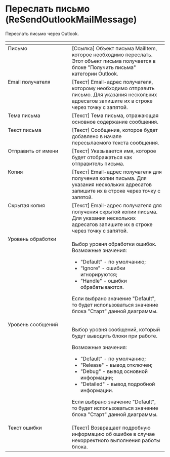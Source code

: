 # Переслать письмо (ReSendOutlookMailMessage)

Переслать письмо через Outlook.

<table data-header-hidden><thead><tr><th width="225" valign="top"></th><th width="334" valign="top"></th></tr></thead><tbody><tr><td valign="top">Письмо</td><td valign="top">[Ссылка] Объект письма MailItem, которое необходимо переслать. Этот объект письма получается в блоке "Получить письма" категории Outlook.</td></tr><tr><td valign="top">Email получателя</td><td valign="top">[Текст] Email-адрес получателя, которому необходимо отправить письмо. Для указания нескольких адресатов запишите их в строке через точку с запятой.</td></tr><tr><td valign="top">Тема письма</td><td valign="top">[Текст] Тема письма, отражающая основное содержание сообщения.</td></tr><tr><td valign="top">Текст письма</td><td valign="top">[Текст] Сообщение, которое будет добавлено в начале пересылаемого текста сообщения.</td></tr><tr><td valign="top">Отправить от имени</td><td valign="top">[Текст] Указывается имя, которое будет отображаться как отправитель письма.</td></tr><tr><td valign="top">Копия</td><td valign="top">[Текст] Email-адрес получателя для получения копии письма. Для указания нескольких адресатов запишите их в строке через точку с запятой.</td></tr><tr><td valign="top">Скрытая копия</td><td valign="top">[Текст] Email-адрес получателя для получения скрытой копии письма. Для указания нескольких адресатов запишите их в строке через точку с запятой.</td></tr><tr><td valign="top">Уровень обработки</td><td valign="top"><p>Выбор уровня обработки ошибок. Возможные значения: </p><ul><li>"Default" - по умолчанию; </li><li>"Ignore" - ошибки игнорируются; </li><li>"Handle" - ошибки обрабатываются. </li></ul><p>Если выбрано значение "Default", то будет использоваться значение блока "Старт" данной диаграммы.</p></td></tr><tr><td valign="top">Уровень сообщений</td><td valign="top"><p>Выбор уровня сообщений, который будут выводить блоки при работе. </p><p>Возможные значения: </p><ul><li>"Default" - по умолчанию; </li><li>"Release" - вывод отключен; </li><li>"Debug" - вывод основной информации; </li><li>"Detailed" - вывод подробной информации. </li></ul><p>Если выбрано значение "Default", то будет использоваться значение блока "Старт" данной диаграммы.</p></td></tr><tr><td valign="top">Текст ошибки</td><td valign="top">[Текст] Возвращает подробную информацию об ошибке в случае некорректного выполнения работы блока.</td></tr></tbody></table>

